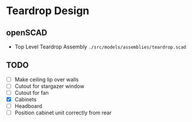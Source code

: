 # Teardrop Design

## openSCAD

- Top Level Teardrop Assembly `./src/models/assemblies/teardrop.scad`

## TODO
 - [ ] Make ceiling lip over walls
 - [ ] Cutout for stargazer window
 - [ ] Cutout for fan
 - [x] Cabinets
 - [ ] Headboard
 - [ ] Position cabinet unit correctly from rear
